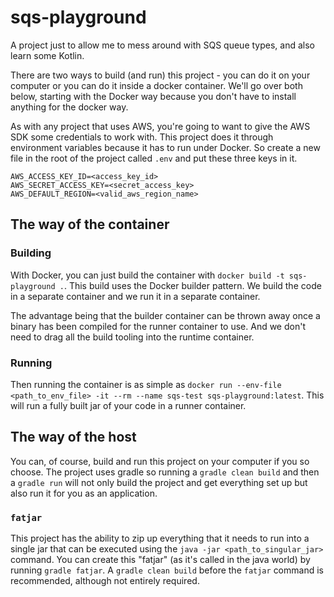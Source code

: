 # sqs-playground

A project just to allow me to mess around with SQS queue types, and also learn some Kotlin.

There are two ways to build (and run) this project - you can do it on your computer or you can do it inside a docker container. We'll go over both below, starting with the Docker way because you don't have to install anything for the docker way.

As with any project that uses AWS, you're going to want to give the AWS SDK some credentials to work with. This project does it through environment variables because it has to run under Docker. So create a new file in the root of the project called `.env` and put these three keys in it.

```
AWS_ACCESS_KEY_ID=<access_key_id>
AWS_SECRET_ACCESS_KEY=<secret_access_key>
AWS_DEFAULT_REGION=<valid_aws_region_name>
```

## The way of the container

### Building

With Docker, you can just build the container with `docker build -t sqs-playground .`. This build uses the Docker builder pattern. We build the code in a separate container and we run it in a separate container.

The advantage being that the builder container can be thrown away once a binary has been compiled for the runner container to use. And we don't need to drag all the build tooling into the runtime container.

### Running

Then running the container is as simple as `docker run --env-file <path_to_env_file> -it --rm --name sqs-test sqs-playground:latest`. This will run a fully built jar of your code in a runner container.

## The way of the host

You can, of course, build and run this project on your computer if you so choose. The project uses gradle so running a `gradle clean build` and then a `gradle run` will not only build the project and get everything set up but also run it for you as an application.

### `fatjar`

This project has the ability to zip up everything that it needs to run into a single jar that can be executed using the `java -jar <path_to_singular_jar>` command. You can create this "fatjar" (as it's called in the java world) by running `gradle fatjar`. A `gradle clean build` before the `fatjar` command is recommended, although not entirely required.
